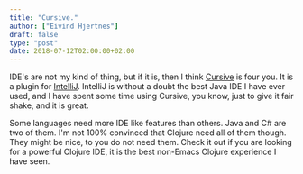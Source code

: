 ```yaml
---
title: "Cursive."
author: ["Eivind Hjertnes"]
draft: false
type: "post"
date: 2018-07-12T02:00:00+02:00
---
```


IDE's are not my kind of thing, but if it is, then I think
[Cursive](https://cursive-ide.com/) is four you. It is a plugin for
[IntelliJ](https://www.jetbrains.com/idea/). IntelliJ is without a
doubt the best Java IDE I have ever used, and I have spent some time
using Cursive, you know, just to give it fair shake, and it is great.

Some languages need more IDE like features than others. Java and C# are
two of them. I'm not 100% convinced that Clojure need all of them
though. They might be nice, to you do not need them. Check it out if you
are looking for a powerful Clojure IDE, it is the best non-Emacs Clojure
experience I have seen.
